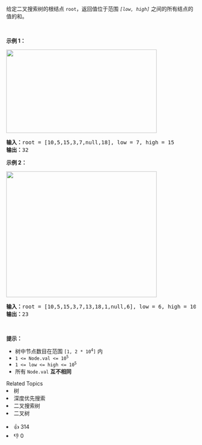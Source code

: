 <p>给定二叉搜索树的根结点&nbsp;<code>root</code>，返回值位于范围 <em><code>[low, high]</code></em> 之间的所有结点的值的和。</p>

<p>&nbsp;</p>

<p><strong>示例 1：</strong></p> 
<img alt="" src="https://assets.leetcode.com/uploads/2020/11/05/bst1.jpg" style="width: 400px; height: 222px;" /> 
<pre>
<strong>输入：</strong>root = [10,5,15,3,7,null,18], low = 7, high = 15
<strong>输出：</strong>32
</pre>

<p><strong>示例 2：</strong></p> 
<img alt="" src="https://assets.leetcode.com/uploads/2020/11/05/bst2.jpg" style="width: 400px; height: 335px;" /> 
<pre>
<strong>输入：</strong>root = [10,5,15,3,7,13,18,1,null,6], low = 6, high = 10
<strong>输出：</strong>23
</pre>

<p>&nbsp;</p>

<p><strong>提示：</strong></p>

<ul> 
 <li>树中节点数目在范围 <code>[1, 2 * 10<sup>4</sup>]</code> 内</li> 
 <li><code>1 &lt;= Node.val &lt;= 10<sup>5</sup></code></li> 
 <li><code>1 &lt;= low &lt;= high &lt;= 10<sup>5</sup></code></li> 
 <li>所有 <code>Node.val</code> <strong>互不相同</strong></li> 
</ul>

<div><div>Related Topics</div><div><li>树</li><li>深度优先搜索</li><li>二叉搜索树</li><li>二叉树</li></div></div><br><div><li>👍 314</li><li>👎 0</li></div>